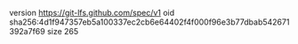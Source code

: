 version https://git-lfs.github.com/spec/v1
oid sha256:4d1f947357eb5a100337ec2cb6e64402f4f000f96e3b77dbab542671392a7f69
size 265
